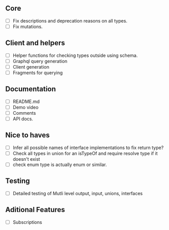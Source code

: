 ## Core
- [ ] Fix descriptions and deprecation reasons on all types.
- [ ] Fix mutations.

## Client and helpers
- [ ] Helper functions for checking types outside using schema.
- [ ] Graphql query generation
- [ ] Client generation
- [ ] Fragments for querying

## Documentation
- [ ] README.md
- [ ] Demo video
- [ ] Comments
- [ ] API docs.

## Nice to haves
- [ ] Infer all possible names of interface implementations to fix return type?
- [ ] Check all types in union for an isTypeOf and require resolve type if it doesn't exist
- [ ] check enum type is actually enum or similar.

## Testing
- [ ] Detailed testing of Mutli level output, input, unions, interfaces

## Aditional Features
- [ ] Subscriptions


